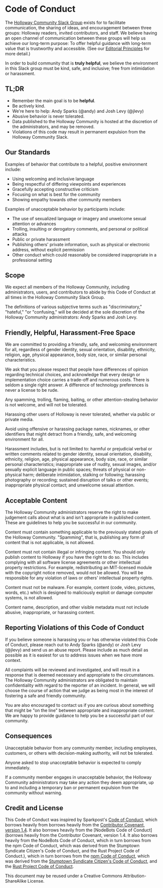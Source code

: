 # Code of Conduct

The [Holloway Community Slack Group](https://docs.google.com/forms/u/1/d/1vSCq-BfCQxg_B39OxWFi0vYHND_ImhBYfK8GQYbL2YE/edit?usp=drive_web) exists for to facilitate communication, the sharing of ideas, and encouragement between three groups: Holloway readers, invited contributors, and staff. We believe having an open channel of communication between these groups will help us achieve our long-term purpose: To offer helpful guidance with long-term value that is trustworthy and accessible. (See our [Editorial Principles](https://www.holloway.com/g/editorial-principles) for more detail.)

In order to build community that is **truly helpful**, we believe the environment in this Slack group must be kind, safe, and inclusive; free from intimidation or harassment.

## TL;DR

- Remember the main goal is to be **helpful**.
- Be actively kind.
- We're here to help: Andy Sparks (@andy) and Josh Levy (@jlevy)
- Abusive behavior is never tolerated.
- Data published to the Holloway Community is hosted at the discretion of the administrators, and may be removed.
- Violations of this code may result in permanent expulsion from the Holloway Community Slack.

## Our Standards

Examples of behavior that contribute to a helpful, positive environment include:

- Using welcoming and inclusive language
- Being respectful of differing viewpoints and experiences
- Gracefully accepting constructive criticism
- Focusing on what is best for the community
- Showing empathy towards other community members

Examples of unacceptable behavior by participants include:

- The use of sexualized language or imagery and unwelcome sexual attention or advances
- Trolling, insulting or derogatory comments, and personal or political attacks
- Public or private harassment
- Publishing others' private information, such as physical or electronic address, without explicit permission
- Other conduct which could reasonably be considered inappropriate in a professional setting

## Scope

We expect all members of the Holloway Community, including administrators, users, and contributors to abide by this Code of Conduct at all times in the Holloway Community Slack Group. 

The definitions of various subjective terms such as "discriminatory," "hateful," "or "confusing," will be decided at the sole discretion of the Holloway Community administrators: Andy Sparks and Josh Levy.

## Friendly, Helpful, Harassment-Free Space

We are committed to providing a friendly, safe, and welcoming environment for all, regardless of gender identity, sexual orientation, disability, ethnicity, religion, age, physical appearance, body size, race, or similar personal characteristics.

We ask that you please respect that people have differences of opinion regarding technical choices, and acknowledge that every design or implementation choice carries a trade-off and numerous costs. There is seldom a single right answer. A difference of technology preferences is never a license to be rude.

Any spamming, trolling, flaming, baiting, or other attention-stealing behavior is not welcome, and will not be tolerated.

Harassing other users of Holloway is never tolerated, whether via public or private media.

Avoid using offensive or harassing package names, nicknames, or other identifiers that might detract from a friendly, safe, and welcoming environment for all.

Harassment includes, but is not limited to: harmful or prejudicial verbal or written comments related to gender identity, sexual orientation, disability, ethnicity, religion, age, physical appearance, body size, race, or similar personal characteristics; inappropriate use of nudity, sexual images, and/or sexually explicit language in public spaces; threats of physical or non-physical harm; deliberate intimidation, stalking or following; harassing photography or recording; sustained disruption of talks or other events; inappropriate physical contact; and unwelcome sexual attention.

## Acceptable Content

The Holloway Community administrators reserve the right to make judgement calls about what is and isn't appropriate in published content. These are guidelines to help you be successful in our community.

Content must contain something applicable to the previously stated goals of the Holloway Community. "Spamming", that is, publishing any form of content that is not applicable, is not allowed.

Content must not contain illegal or infringing content. You should only publish content to Holloway if you have the right to do so. This includes complying with all software license agreements or other intellectual property restrictions. For example, redistributing an MIT-licensed module with the copyright notice removed, would not be allowed. You will be responsible for any violation of laws or others’ intellectual property rights.

Content must not be malware. For example, content (code, video, pictures, words, etc.) which is designed to maliciously exploit or damage computer systems, is not allowed.

Content name, description, and other visible metadata must not include abusive, inappropriate, or harassing content.

## Reporting Violations of this Code of Conduct

If you believe someone is harassing you or has otherwise violated this Code of Conduct, please reach out to Andy Sparks (@andy) or Josh Levy (@jlevy) and send us an abuse report. Please include as much detail as possible as it is easiest for us to address issues when we have more context.

All complaints will be reviewed and investigated, and will result in a response that is deemed necessary and appropriate to the circumstances. The Holloway Community administrators are obligated to maintain confidentiality with regard to the reporter of an incident. In general, we will choose the course of action that we judge as being most in the interest of fostering a safe and friendly community.

You are also encouraged to contact us if you are curious about something that might be "on the line" between appropriate and inappropriate content. We are happy to provide guidance to help you be a successful part of our community.

## Consequences

Unacceptable behavior from any community member, including employees, customers, or others with decision-making authority, will not be tolerated.

Anyone asked to stop unacceptable behavior is expected to comply immediately.

If a community member engages in unacceptable behavior, the Holloway Community administrators may take any action they deem appropriate, up to and including a temporary ban or permanent expulsion from the community without warning.

## Credit and License

This Code of Conduct was inspired by Sparkpost's [Code of Conduct](https://github.com/SparkPost/developers.sparkpost.com/blob/develop/CodeofConduct.md), which borrows heavily from borrows heavily from the [Contributor Covenant, version 1.4](http://contributor-covenant.org/version/1/4/). It also borrows heavily from the [NodeBots Code of Conduct](borrows heavily from the Contributor Covenant, version 1.4. It also borrows heavily from the NodeBots Code of Conduct, which in turn borrows from the npm Code of Conduct, which was derived from the Stumptown Syndicate Citizen's Code of Conduct, and the Rust Project Code of Conduct.), which in turn borrows from the [npm Code of Conduct](https://www.npmjs.com/policies/conduct), which was derived from the [Stumptown Syndicate Citizen's Code of Conduct](http://citizencodeofconduct.org/), and the [Rust Project Code of Conduct](https://www.rust-lang.org/conduct.html).

This document may be reused under a Creative Commons Attribution-ShareAlike License.
